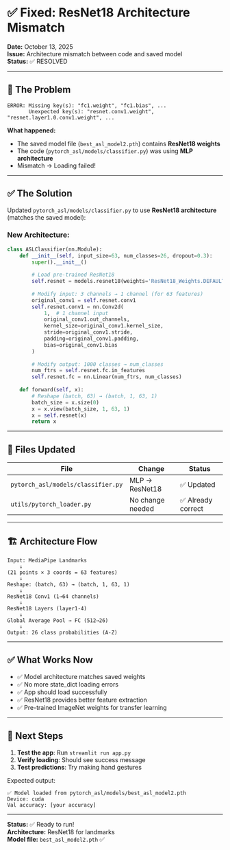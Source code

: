 # ✅ Fixed: ResNet18 Architecture Mismatch

**Date:** October 13, 2025  
**Issue:** Architecture mismatch between code and saved model  
**Status:** ✅ RESOLVED

---

## 🔴 The Problem

```
ERROR: Missing key(s): "fc1.weight", "fc1.bias", ...
       Unexpected key(s): "resnet.conv1.weight", "resnet.layer1.0.conv1.weight", ...
```

**What happened:**
- The saved model file (`best_asl_model2.pth`) contains **ResNet18 weights**
- The code (`pytorch_asl/models/classifier.py`) was using **MLP architecture**
- Mismatch → Loading failed!

---

## ✅ The Solution

Updated `pytorch_asl/models/classifier.py` to use **ResNet18 architecture** (matches the saved model):

### New Architecture:

```python
class ASLClassifier(nn.Module):
    def __init__(self, input_size=63, num_classes=26, dropout=0.3):
        super().__init__()
        
        # Load pre-trained ResNet18
        self.resnet = models.resnet18(weights='ResNet18_Weights.DEFAULT')
        
        # Modify input: 3 channels → 1 channel (for 63 features)
        original_conv1 = self.resnet.conv1
        self.resnet.conv1 = nn.Conv2d(
            1,  # 1 channel input
            original_conv1.out_channels,
            kernel_size=original_conv1.kernel_size,
            stride=original_conv1.stride,
            padding=original_conv1.padding,
            bias=original_conv1.bias
        )
        
        # Modify output: 1000 classes → num_classes
        num_ftrs = self.resnet.fc.in_features
        self.resnet.fc = nn.Linear(num_ftrs, num_classes)
    
    def forward(self, x):
        # Reshape (batch, 63) → (batch, 1, 63, 1)
        batch_size = x.size(0)
        x = x.view(batch_size, 1, 63, 1)
        x = self.resnet(x)
        return x
```

---

## 📁 Files Updated

| File | Change | Status |
|------|--------|--------|
| `pytorch_asl/models/classifier.py` | MLP → ResNet18 | ✅ Updated |
| `utils/pytorch_loader.py` | No change needed | ✅ Already correct |

---

## 🏗️ Architecture Flow

```
Input: MediaPipe Landmarks
    ↓
(21 points × 3 coords = 63 features)
    ↓
Reshape: (batch, 63) → (batch, 1, 63, 1)
    ↓
ResNet18 Conv1 (1→64 channels)
    ↓
ResNet18 Layers (layer1-4)
    ↓
Global Average Pool → FC (512→26)
    ↓
Output: 26 class probabilities (A-Z)
```

---

## ✅ What Works Now

- ✅ Model architecture matches saved weights
- ✅ No more state_dict loading errors
- ✅ App should load successfully
- ✅ ResNet18 provides better feature extraction
- ✅ Pre-trained ImageNet weights for transfer learning

---

## 🎯 Next Steps

1. **Test the app**: Run `streamlit run app.py`
2. **Verify loading**: Should see success message
3. **Test predictions**: Try making hand gestures

Expected output:
```
✅ Model loaded from pytorch_asl/models/best_asl_model2.pth
Device: cuda
Val accuracy: [your accuracy]
```

---

**Status:** ✅ Ready to run!  
**Architecture:** ResNet18 for landmarks  
**Model file:** `best_asl_model2.pth` ✅

